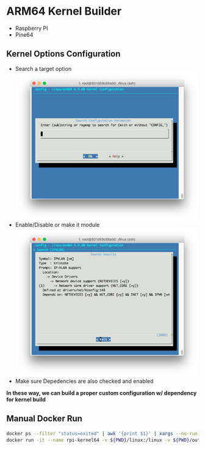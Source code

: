 # ARM64 Kernel Builder

- Raspberry PI
- Pine64

## Kernel Options Configuration

- Search a target option  
  ![](search.png)
- Enable/Disable or make it module
  ![](ipvlan.png)
- Make sure Depedencies are also checked and enabled

**In these way, we can build a proper custom configuration w/ dependency for kernel build**

## Manual Docker Run

```sh
docker ps --filter "status=exited" | awk '{print $1}' | xargs --no-run-if-empty docker rm
docker run -it --name rpi-kernel64 -v ${PWD}/linux:/linux -v ${PWD}/output:/output rpi-kernel64 /bin/bash
```

